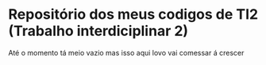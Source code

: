 # Repositório dos meus codigos de TI2 (Trabalho interdiciplinar 2)
Até o momento tá meio vazio mas isso aqui lovo vai comessar á crescer
